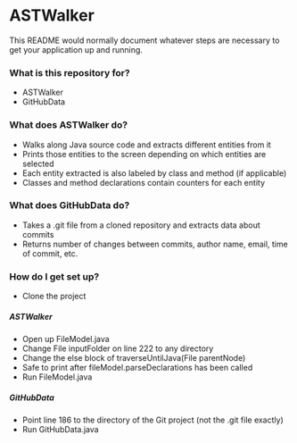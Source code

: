 # ASTWalker #

This README would normally document whatever steps are necessary to get your application up and running.

### What is this repository for? ###

* ASTWalker
* GitHubData

### What does ASTWalker do? ###

* Walks along Java source code and extracts different entities from it
* Prints those entities to the screen depending on which entities are selected
* Each entity extracted is also labeled by class and method (if applicable)
* Classes and method declarations contain counters for each entity

### What does GitHubData do? ###

* Takes a .git file from a cloned repository and extracts data about commits
* Returns number of changes between commits, author name, email, time of commit, etc.

### How do I get set up? ###

* Clone the project

##### ASTWalker #####

* Open up FileModel.java
* Change File inputFolder on line 222 to any directory
* Change the else block of traverseUntilJava(File parentNode)
* Safe to print after fileModel.parseDeclarations has been called
* Run FileModel.java

##### GitHubData #####

* Point line 186 to the directory of the Git project (not the .git file exactly)
* Run GitHubData.java